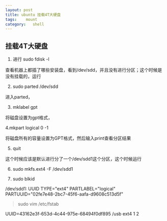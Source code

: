```yaml
---
layout: post
title: ubuntu 挂载4T大硬盘
tags:    mount  
category:   shell
---
```


## 挂载4T大硬盘

1. 进行 sudo fdisk -l

查看机器上都插了哪些安装盘，看到/dev/sdd，并且没有进行分区；这个时候是没有挂载的，运行

2. sudo parted /dev/sdd

进入parted，

3.  mklabel gpt 

将磁盘设置为gpt格式，

4.mkpart logical 0 -1 

将磁盘所有的容量设置为GPT格式，然后输入print查看分区结果

5. quit

这个时候应该是默认进行分了一个/dev/sdd1这个分区，这个时候运行

6. sudo mkfs.ext4 -F /dev/sdd1

7. sudo blkid
 
/dev/sdd1: UUID TYPE="ext4" PARTLABEL="logical" PARTUUID="02fe7e48-2bc7-45f6-aafa-d9608c513d5f"



>sudo vim /etc/fstab

UUID=43162e3f-653d-4c44-975e-68494f0df895 /usb ext4         1       2   


